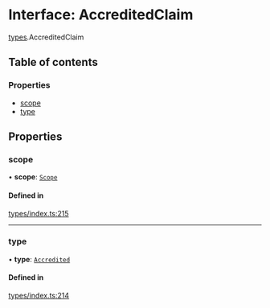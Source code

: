 # Interface: AccreditedClaim

[types](../wiki/types).AccreditedClaim

## Table of contents

### Properties

- [scope](../wiki/types.AccreditedClaim#scope)
- [type](../wiki/types.AccreditedClaim#type)

## Properties

### scope

• **scope**: [`Scope`](../wiki/types.Scope)

#### Defined in

[types/index.ts:215](https://github.com/PolymeshAssociation/polymesh-sdk/blob/31fdce23/src/types/index.ts#L215)

___

### type

• **type**: [`Accredited`](../wiki/types.ClaimType#accredited)

#### Defined in

[types/index.ts:214](https://github.com/PolymeshAssociation/polymesh-sdk/blob/31fdce23/src/types/index.ts#L214)
